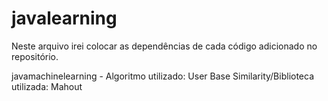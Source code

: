 # javalearning

Neste arquivo irei colocar as dependências de cada código adicionado no repositório.

javamachinelearning - Algoritmo utilizado: User Base Similarity/Biblioteca utilizada: Mahout
